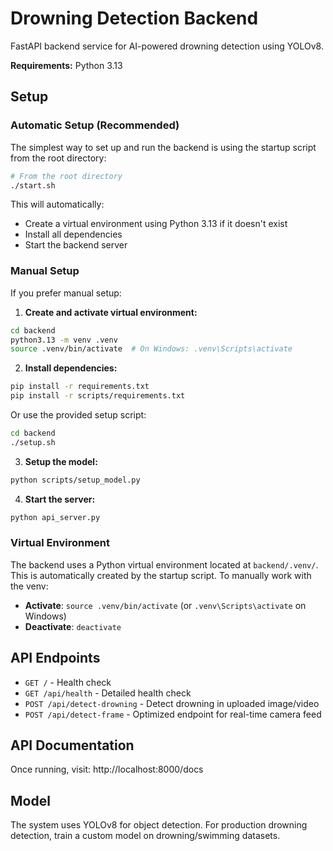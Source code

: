 # Drowning Detection Backend

FastAPI backend service for AI-powered drowning detection using YOLOv8.

**Requirements:** Python 3.13

## Setup

### Automatic Setup (Recommended)

The simplest way to set up and run the backend is using the startup script from the root directory:

```bash
# From the root directory
./start.sh
```

This will automatically:
- Create a virtual environment using Python 3.13 if it doesn't exist
- Install all dependencies
- Start the backend server

### Manual Setup

If you prefer manual setup:

1. **Create and activate virtual environment:**
```bash
cd backend
python3.13 -m venv .venv
source .venv/bin/activate  # On Windows: .venv\Scripts\activate
```

2. **Install dependencies:**
```bash
pip install -r requirements.txt
pip install -r scripts/requirements.txt
```

Or use the provided setup script:
```bash
cd backend
./setup.sh
```

3. **Setup the model:**
```bash
python scripts/setup_model.py
```

4. **Start the server:**
```bash
python api_server.py
```

### Virtual Environment

The backend uses a Python virtual environment located at `backend/.venv/`. This is automatically created by the startup script. To manually work with the venv:

- **Activate**: `source .venv/bin/activate` (or `.venv\Scripts\activate` on Windows)
- **Deactivate**: `deactivate`

## API Endpoints

- `GET /` - Health check
- `GET /api/health` - Detailed health check
- `POST /api/detect-drowning` - Detect drowning in uploaded image/video
- `POST /api/detect-frame` - Optimized endpoint for real-time camera feed

## API Documentation

Once running, visit: http://localhost:8000/docs

## Model

The system uses YOLOv8 for object detection. For production drowning detection, train a custom model on drowning/swimming datasets.

